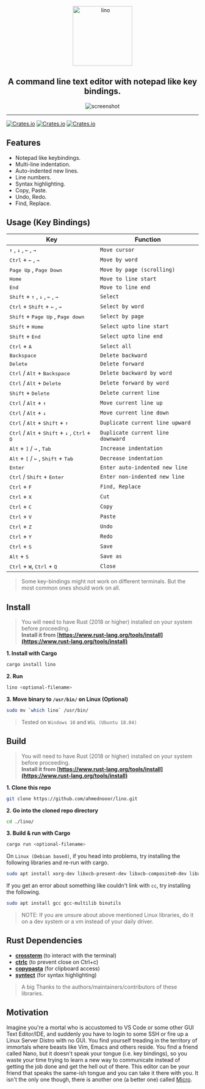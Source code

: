 
<div align="center">
    <br />
    <span align="center"><img src="https://raw.githubusercontent.com/ahmednooor/lino/main/assets/lino-icon.png" alt="lino" width="156" height="156" class="center" /></span>
    <h2 align="center">A command line text editor with notepad like key bindings.</h2>
    <span align="center"><img src="https://raw.githubusercontent.com/ahmednooor/lino/main/assets/screenshot.png" alt="screenshot" class="center" /></span>
    <hr />
</div>

[![Crates.io](https://img.shields.io/crates/v/lino)](https://crates.io/crates/lino)
[![Crates.io](https://img.shields.io/crates/l/lino)](https://github.com/ahmednooor/lino/blob/main/LICENSE)
[![Crates.io](https://img.shields.io/crates/d/lino)](https://crates.io/crates/lino)

## Features
- Notepad like keybindings.
- Multi-line indentation.
- Auto-indented new lines.
- Line numbers.
- Syntax highlighting.
- Copy, Paste.
- Undo, Redo.
- Find, Replace.

## Usage (Key Bindings)
| Key | Function |
| --- | --- |
| <kbd>↑</kbd> , <kbd>↓</kbd> , <kbd>←</kbd> , <kbd>→</kbd> | `Move cursor` |
| <kbd>Ctrl</kbd> + <kbd>←</kbd> , <kbd>→</kbd> | `Move by word` |
| <kbd>Page Up</kbd> , <kbd>Page Down</kbd> | `Move by page (scrolling)` |
| <kbd>Home</kbd> | `Move to line start` |
| <kbd>End</kbd> | `Move to line end` |
| <kbd>Shift</kbd> + <kbd>↑</kbd> , <kbd>↓</kbd> , <kbd>←</kbd> , <kbd>→</kbd> | `Select` |
| <kbd>Ctrl</kbd> + <kbd>Shift</kbd> + <kbd>←</kbd> , <kbd>→</kbd> | `Select by word` |
| <kbd>Shift</kbd> + <kbd>Page Up</kbd> , <kbd>Page down</kbd> | `Select by page` |
| <kbd>Shift</kbd> + <kbd>Home</kbd> | `Select upto line start` |
| <kbd>Shift</kbd> + <kbd>End</kbd> | `Select upto line end` |
| <kbd>Ctrl</kbd> + <kbd>A</kbd> | `Select all` |
| <kbd>Backspace</kbd> | `Delete backward` |
| <kbd>Delete</kbd> | `Delete forward` |
| <kbd>Ctrl</kbd> / <kbd>Alt</kbd> + <kbd>Backspace</kbd> | `Delete backward by word` |
| <kbd>Ctrl</kbd> / <kbd>Alt</kbd> + <kbd>Delete</kbd> | `Delete forward by word` |
| <kbd>Shift</kbd> + <kbd>Delete</kbd> | `Delete current line` |
| <kbd>Ctrl</kbd> / <kbd>Alt</kbd> + <kbd>↑</kbd> | `Move current line up` |
| <kbd>Ctrl</kbd> / <kbd>Alt</kbd> + <kbd>↓</kbd> | `Move current line down` |
| <kbd>Ctrl</kbd> / <kbd>Alt</kbd> + <kbd>Shift</kbd> + <kbd>↑</kbd> | `Duplicate current line upward` |
| <kbd>Ctrl</kbd> / <kbd>Alt</kbd> + <kbd>Shift</kbd> + <kbd>↓</kbd> , <kbd>Ctrl</kbd> + <kbd>D</kbd> | `Duplicate current line downward` |
| <kbd>Alt</kbd> + <kbd>]</kbd> / <kbd>→</kbd> , <kbd>Tab</kbd> | `Increase indentation` |
| <kbd>Alt</kbd> + <kbd>[</kbd> / <kbd>←</kbd> , <kbd>Shift</kbd> + <kbd>Tab</kbd> | `Decrease indentation` |
| <kbd>Enter</kbd> | `Enter auto-indented new line` |
| <kbd>Ctrl</kbd> / <kbd>Shift</kbd> + <kbd>Enter</kbd> | `Enter non-indented new line` |
| <kbd>Ctrl</kbd> + <kbd>F</kbd> | `Find, Replace` |
| <kbd>Ctrl</kbd> + <kbd>X</kbd> | `Cut` |
| <kbd>Ctrl</kbd> + <kbd>C</kbd> | `Copy` |
| <kbd>Ctrl</kbd> + <kbd>V</kbd> | `Paste` |
| <kbd>Ctrl</kbd> + <kbd>Z</kbd> | `Undo` |
| <kbd>Ctrl</kbd> + <kbd>Y</kbd> | `Redo` |
| <kbd>Ctrl</kbd> + <kbd>S</kbd> | `Save` |
| <kbd>Alt</kbd> + <kbd>S</kbd> | `Save as` |
| <kbd>Ctrl</kbd> + <kbd>W</kbd>, <kbd>Ctrl</kbd> + <kbd>Q</kbd> | `Close` |

> Some key-bindings might not work on different terminals. But the most common ones should work on all.

## Install
> You will need to have Rust (2018 or higher) installed on your system before proceeding.\
**Install it from [https://www.rust-lang.org/tools/install](https://www.rust-lang.org/tools/install)**

**1. Install with Cargo**
```sh
cargo install lino
```

**2. Run**
```sh
lino <optional-filename>
```

**3. Move binary to `/usr/bin/` on Linux (Optional)**
```sh
sudo mv `which lino` /usr/bin/
```

> Tested on `Windows 10` and `WSL (Ubuntu 18.04)`

## Build
> You will need to have Rust (2018 or higher) installed on your system before proceeding.\
**Install it from [https://www.rust-lang.org/tools/install](https://www.rust-lang.org/tools/install)**

**1. Clone this repo**
```sh
git clone https://github.com/ahmednooor/lino.git
```
**2. Go into the cloned repo directory**
```sh
cd ./lino/
```
**3. Build & run with Cargo**
```sh
cargo run <optional-filename>
```

On `Linux (Debian based)`, if you head into problems, try installing the following libraries and re-run with cargo.

```sh
sudo apt install xorg-dev libxcb-present-dev libxcb-composite0-dev libxcb-shape0-dev libxcb-xfixes0-dev
```

If you get an error about something like couldn't link with `cc`, try installing the following.

```sh
sudo apt install gcc gcc-multilib binutils
```

> NOTE: If you are unsure about above mentioned Linux libraries, do it on a dev system or a vm instead of your daily driver.

## Rust Dependencies
- [**crossterm**](https://crates.io/crates/crossterm) (to interact with the terminal)
- [**ctrlc**](https://crates.io/crates/ctrlc) (to prevent close on Ctrl+c)
- [**copypasta**](https://crates.io/crates/copypasta) (for clipboard access)
- [**syntect**](https://github.com/trishume/syntect) (for syntax highlighting)
> A big Thanks to the authors/maintainers/contributors of these libraries.

## Motivation
Imagine you're a mortal who is accustomed to VS Code or some other GUI Text Editor/IDE, and suddenly you have to login to some SSH or fire up a Linux Server Distro with no GUI. You find yourself treading in the territory of immortals where beasts like Vim, Emacs and others reside. You find a friend called Nano, but it doesn't speak your tongue (i.e. key bindings), so you waste your time trying to learn a new way to communicate instead of getting the job done and get the hell out of there. This editor can be your friend that speaks the same-ish tongue and you can take it there with you. It isn't the only one though, there is another one (a better one) called [Micro](https://github.com/zyedidia/micro).
